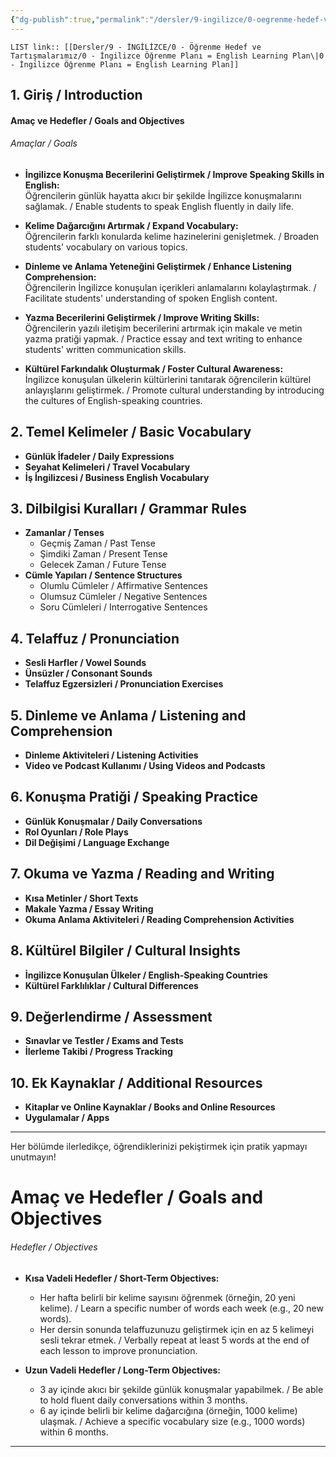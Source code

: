 ```yaml
---
{"dg-publish":true,"permalink":"/dersler/9-ingilizce/0-oegrenme-hedef-ve-tartismalarimiz/0-ingilizce-oegrenme-plani-english-learning-plan/","tags":["gardenEntry"]}
---
```


`LIST link:: [[Dersler/9 - İNGİLİZCE/0 - Öğrenme Hedef ve Tartışmalarımız/0 - İngilizce Öğrenme Planı = English Learning Plan\|0 - İngilizce Öğrenme Planı = English Learning Plan]]
`
## 1. Giriş / Introduction
#### **Amaç ve Hedefler / Goals and Objectives**
###### Amaçlar / Goals
- **İngilizce Konuşma Becerilerini Geliştirmek / Improve Speaking Skills in English:**  
  Öğrencilerin günlük hayatta akıcı bir şekilde İngilizce konuşmalarını sağlamak. / Enable students to speak English fluently in daily life.

- **Kelime Dağarcığını Artırmak / Expand Vocabulary:**  
  Öğrencilerin farklı konularda kelime hazinelerini genişletmek. / Broaden students' vocabulary on various topics.

- **Dinleme ve Anlama Yeteneğini Geliştirmek / Enhance Listening Comprehension:**  
  Öğrencilerin İngilizce konuşulan içerikleri anlamalarını kolaylaştırmak. / Facilitate students' understanding of spoken English content.

- **Yazma Becerilerini Geliştirmek / Improve Writing Skills:**  
  Öğrencilerin yazılı iletişim becerilerini artırmak için makale ve metin yazma pratiği yapmak. / Practice essay and text writing to enhance students' written communication skills.

- **Kültürel Farkındalık Oluşturmak / Foster Cultural Awareness:**  
  İngilizce konuşulan ülkelerin kültürlerini tanıtarak öğrencilerin kültürel anlayışlarını geliştirmek. / Promote cultural understanding by introducing the cultures of English-speaking countries.


  
## 2. Temel Kelimeler / Basic Vocabulary
- **Günlük İfadeler / Daily Expressions**
- **Seyahat Kelimeleri / Travel Vocabulary**
- **İş İngilizcesi / Business English Vocabulary**

## 3. Dilbilgisi Kuralları / Grammar Rules
- **Zamanlar / Tenses**
  - Geçmiş Zaman / Past Tense
  - Şimdiki Zaman / Present Tense
  - Gelecek Zaman / Future Tense
- **Cümle Yapıları / Sentence Structures**
  - Olumlu Cümleler / Affirmative Sentences
  - Olumsuz Cümleler / Negative Sentences
  - Soru Cümleleri / Interrogative Sentences

## 4. Telaffuz / Pronunciation
- **Sesli Harfler / Vowel Sounds**
- **Ünsüzler / Consonant Sounds**
- **Telaffuz Egzersizleri / Pronunciation Exercises**

## 5. Dinleme ve Anlama / Listening and Comprehension
- **Dinleme Aktiviteleri / Listening Activities**
- **Video ve Podcast Kullanımı / Using Videos and Podcasts**

## 6. Konuşma Pratiği / Speaking Practice
- **Günlük Konuşmalar / Daily Conversations**
- **Rol Oyunları / Role Plays**
- **Dil Değişimi / Language Exchange**

## 7. Okuma ve Yazma / Reading and Writing
- **Kısa Metinler / Short Texts**
- **Makale Yazma / Essay Writing**
- **Okuma Anlama Aktiviteleri / Reading Comprehension Activities**

## 8. Kültürel Bilgiler / Cultural Insights
- **İngilizce Konuşulan Ülkeler / English-Speaking Countries**
- **Kültürel Farklılıklar / Cultural Differences**

## 9. Değerlendirme / Assessment
- **Sınavlar ve Testler / Exams and Tests**
- **İlerleme Takibi / Progress Tracking**

## 10. Ek Kaynaklar / Additional Resources
- **Kitaplar ve Online Kaynaklar / Books and Online Resources**
- **Uygulamalar / Apps**

---
Her bölümde ilerledikçe, öğrendiklerinizi pekiştirmek için pratik yapmayı unutmayın!

# Amaç ve Hedefler / Goals and Objectives

###### Hedefler / Objectives
- **Kısa Vadeli Hedefler / Short-Term Objectives:**  
  - Her hafta belirli bir kelime sayısını öğrenmek (örneğin, 20 yeni kelime). / Learn a specific number of words each week (e.g., 20 new words).
  - Her dersin sonunda telaffuzunuzu geliştirmek için en az 5 kelimeyi sesli tekrar etmek. / Verbally repeat at least 5 words at the end of each lesson to improve pronunciation.

- **Uzun Vadeli Hedefler / Long-Term Objectives:**  
  - 3 ay içinde akıcı bir şekilde günlük konuşmalar yapabilmek. / Be able to hold fluent daily conversations within 3 months.
  - 6 ay içinde belirli bir kelime dağarcığına (örneğin, 1000 kelime) ulaşmak. / Achieve a specific vocabulary size (e.g., 1000 words) within 6 months.

---

